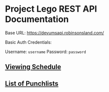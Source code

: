 # Project Lego REST API Documentation

Base URL: https://devumsapi.robinsonsland.com/

Basic Auth Credentials:

Username: `username`
Password: `password`


## [Viewing Schedule](viewing-schedule.md)  
## [List of Punchlists](punchlist-list.md)

